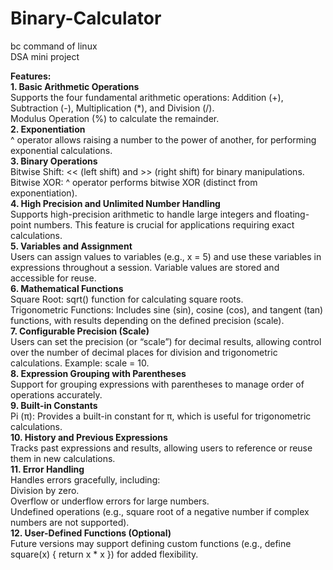 # Binary-Calculator
bc command of linux <br>
DSA mini project <br>

<b> Features: </b> <br>
<b> 1. Basic Arithmetic Operations </b> <br>
Supports the four fundamental arithmetic operations: Addition (+), Subtraction (-), Multiplication (*), and Division (/). <br>
Modulus Operation (%) to calculate the remainder. <br>
<b> 2. Exponentiation </b> <br>
^ operator allows raising a number to the power of another, for performing exponential calculations. <br>
<b> 3. Binary Operations </b> <br> 
Bitwise Shift: << (left shift) and >> (right shift) for binary manipulations. <br>
Bitwise XOR: ^ operator performs bitwise XOR (distinct from exponentiation). <br>
<b> 4. High Precision and Unlimited Number Handling </b> <br>
Supports high-precision arithmetic to handle large integers and floating-point numbers. This feature is crucial for applications requiring exact calculations. <br>
<b> 5. Variables and Assignment </b> <br>
Users can assign values to variables (e.g., x = 5) and use these variables in expressions throughout a session. Variable values are stored and accessible for reuse. <br>
<b> 6. Mathematical Functions </b> <br>
Square Root: sqrt() function for calculating square roots. <br>
Trigonometric Functions: Includes sine (sin), cosine (cos), and tangent (tan) functions, with results depending on the defined precision (scale). <br>
<b> 7. Configurable Precision (Scale) </b> <br>
Users can set the precision (or “scale”) for decimal results, allowing control over the number of decimal places for division and trigonometric calculations. Example: scale = 10. <br>
<b> 8. Expression Grouping with Parentheses </b> <br>
Support for grouping expressions with parentheses to manage order of operations accurately. <br>
<b> 9. Built-in Constants </b> <br>
Pi (π): Provides a built-in constant for π, which is useful for trigonometric calculations. <br>
<b> 10. History and Previous Expressions </b> <br>
Tracks past expressions and results, allowing users to reference or reuse them in new calculations. <br>
<b> 11. Error Handling </b> <br>
Handles errors gracefully, including: <br>
Division by zero. <br>
Overflow or underflow errors for large numbers. <br>
Undefined operations (e.g., square root of a negative number if complex numbers are not supported). <br>
<b> 12. User-Defined Functions (Optional) </b> <br>
Future versions may support defining custom functions (e.g., define square(x) { return x * x }) for added flexibility. <br>